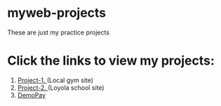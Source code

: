 # myweb-projects
These are just my practice projects
# Click the links to view my projects:
1. <a href="https://dhritimn.github.io/myweb-projects/project-1/"> Project-1. </a>(Local gym site)
2. <a href="https://dhritimn.github.io/myweb-projects/project-2/dist/"> Project-2. </a>(Loyola school site)
3. <a href="https://dhritimn.github.io/myweb-projects/demopay"> DemoPay </a>
